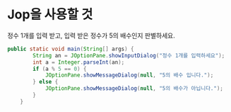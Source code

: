 #  Jop을 사용할 것

정수 1개를 입력 받고,
입력 받은 정수가 5의 배수인지 판별하세요.



```java
public static void main(String[] args) {
		String an = JOptionPane.showInputDialog("정수 1개를 입력하세요");
		int a = Integer.parseInt(an);
		if (a % 5 == 0) {
			JOptionPane.showMessageDialog(null, "5의 배수 입니다.");
		} else {
			JOptionPane.showMessageDialog(null, "5의 배수가 아닙니다.");
		}
	}
```

